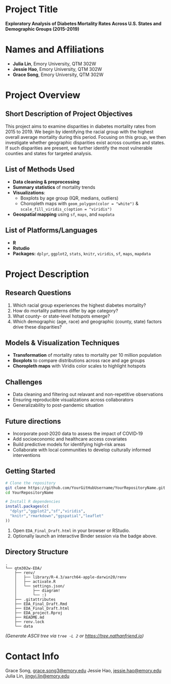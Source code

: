 # Project Title
**Exploratory Analysis of Diabetes Mortality Rates Across U.S. States and Demographic Groups (2015-2019)**

# Names and Affiliations
- **Julia Lin**, Emory University, QTM 302W  
- **Jessie Hao**, Emory University, QTM 302W 
- **Grace Song**, Emory University, QTM 302W 

# Project Overview

## Short Description of Project Objectives
This project aims to examine disparities in diabetes mortality rates from 2015 to 2019. We begin by identifying the racial group with the highest overall average mortality during this period. Focusing on this group, we then investigate whether geographic disparities exist across counties and states. If such disparities are present, we further identify the most vulnerable counties and states for targeted analysis.

## List of Methods Used
- **Data cleaning & preprocessing**
- **Summary statistics** of mortality trends
- **Visualizations**:
  - Boxplots by age group (IQR, medians, outliers)
  - Choropleth maps with `geom_polygon(color = "white")` & `scale_fill_viridis_c(option = "viridis")`
- **Geospatial mapping** using `sf`, `maps`, and `mapdata`

## List of Platforms/Languages
- **R**
- **Rstudio**
- **Packages:** `dplyr`, `ggplot2`, `stats`, `knitr`, `viridis`, `sf`, `maps`, `mapdata`

# Project Description

## Research Questions
1. Which racial group experiences the highest diabetes mortality?  
2. How do mortality patterns differ by age category?  
3. What county- or state-level hotspots emerge?  
4. Which demographic (age, race) and geographic (county, state) factors drive these disparities?

##  Models & Visualization Techniques
- **Transformation** of mortality rates to mortality per 10 million population  
- **Boxplots** to compare distributions across race and age groups
- **Choropleth maps** with Viridis color scales to highlight hotspots

## Challenges
- Data cleaning and filtering out relavant and non-repetitive observations
- Ensuring reproducible visualizations across collaborators
- Generalizability to post-pandemic situation 

## Future directions
- Incorporate post‑2020 data to assess the impact of COVID‑19  
- Add socioeconomic and healthcare access covariates  
- Build predictive models for identifying high‑risk areas
- Collaborate with local communities to develop culturally informed interventions

## Getting Started
```bash
# Clone the repository
git clone https://github.com/YourGitHubUsername/YourRepositoryName.git
cd YourRepositoryName
```
```r
# Install R dependencies
install.packages(c(
  "dplyr","ggplot2","sf","viridis",
  "knitr","rmarkdown","ggspatial","leaflet"
))
```
1. Open `EDA_Final_Draft.html` in your browser or RStudio.  
2. Optionally launch an interactive Binder session via the badge above.

## Directory Structure
```text
.
└── qtm302w-EDA/
    ├── renv/
    │   ├── library/R-4.3/aarch64-apple-darwin20/renv
    │   ├── activate.R 
    │   └── settings.json/
    │       ├── diagram!
    │       └── :)
    ├── .gitattributes
    ├── EDA_Final_Draft.Rmd
    ├── EDA_Final_Draft.html
    ├── EDA_project.Rproj
    ├── README.md
    ├── renv.lock
    └── data
```
*(Generate ASCII tree via `tree -L 2` or https://tree.nathanfriend.io)*

# Contact Info 
Grace Song, grace.song3@emory.edu
Jessie Hao, jessie.hao@emory.edu
Julia Lin, jingyi.lin@emory.edu

